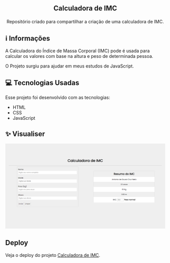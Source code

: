 ## <p align="center">Calculadora de IMC</p>

<p align="center">
Repositório criado para compartilhar a criação de uma calculadora de IMC.

## ℹ️ Informações
A Calculadora do Índice de Massa Corporal (IMC) pode é usada para calcular os valores com base na altura e peso de determinada pessoa.
 
O Projeto surgiu para ajudar em meus estudos de JavaScript.

## 💻 Tecnologias Usadas

Esse projeto foi desenvolvido com as tecnologias:

- HTML
- CSS
- JavaScript

## ✨ Visualiser

![alt text](https://raw.githubusercontent.com/antonioscn/CalculadoraIMC/main/Screenshot.png)
 
 
##  Deploy
  Veja o deploy do projeto [Calculadora de IMC](http://calculadora-imc-ascn.vercel.app/).

